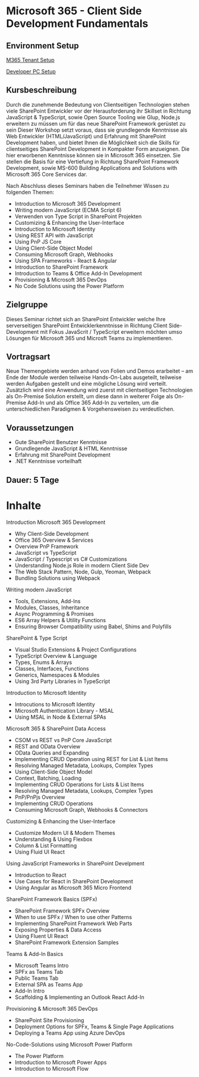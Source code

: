# Microsoft 365 - Client Side Development Fundamentals

## Environment Setup

[M365 Tenant Setup](https://docs.microsoft.com/en-us/sharepoint/dev/spfx/set-up-your-developer-tenant)

[Developer PC Setup](01%20Intro/readme.md)

## Kursbeschreibung

Durch die zunehmende Bedeutung von Clientseitigen Technologien stehen viele SharePoint Entwickler vor der Herausforderung ihr Skillset in Richtung JavaScript & TypeScript, sowie Open Source Tooling wie Glup, Node.js erweitern zu müssen um für das neue SharePoint Framework gerüstet zu sein
Dieser Workshop setzt voraus, dass sie grundlegende Kenntnisse als Web Entwickler (HTML/JavaScript) und Erfahrung mit SharePoint Development haben, und bietet Ihnen die Möglichkeit sich die Skills für clientseitiges SharePoint Development in Kompakter Form anzueignen.
Die hier erworbenen Kenntnisse können sie in Microsoft 365 einsetzen. Sie stellen die Basis für eine Vertiefung in Richtung SharePoint Framework Development, sowie MS-600 Building Applications and Solutions with Microsoft 365 Core Services dar.

Nach Abschluss dieses Seminars haben die Teilnehmer Wissen zu folgenden Themen:

- Introduction to Microsoft 365 Development
- Writing modern JavaScript (ECMA Script 6)
- Verwenden von Type Script in SharePoint Projekten
- Customizing & Enhancing the User-Interface
- Introduction to Microsoft Identity
- Using REST API with JavaScript
- Using PnP JS Core
- Using Client-Side Object Model
- Consuming Microsoft Graph, Webhooks
- Using SPA Frameworks - React & Angular
- Introduction to SharePoint Framework
- Introduction to Teams & Office Add-In Development
- Provisioning & Microsoft 365 DevOps
- No Code Solutions using the Power Platform

## Zielgruppe

Dieses Seminar richtet sich an SharePoint Entwickler welche Ihre serverseitigen SharePoint Entwicklerkenntnisse in Richtung Client Side-Development mit Fokus JavaScrit / TypeScript erweitern möchten umso Lösungen für Microsoft 365 und Microsft Teams zu implementieren.

## Vortragsart

Neue Themengebiete werden anhand von Folien und Demos erarbeitet – am Ende der Module werden teilweise Hands-On-Labs ausgeteilt, teilweise werden Aufgaben gestellt und eine mögliche Lösung wird verteilt. Zusätzlich wird eine Anwendung wird zuerst mit clientseitigen Technologien als On-Premise Solution erstellt, um diese dann in weiterer Folge als On-Premise Add-In und als Office 365 Add-In zu verteilen, um die unterschiedlichen Paradigmen & Vorgehensweisen zu verdeutlichen.

## Voraussetzungen

- Gute SharePoint Benutzer Kenntnisse
- Grundlegende JavaScript & HTML Kenntnisse
- Erfahrung mit SharePoint Development
- .NET Kenntnisse vorteilhaft

## Dauer: 5 Tage

# Inhalte

Introduction Microsoft 365 Development

- Why Client-Side Development
- Office 365 Overview & Services
- Overview PnP Framework
- JavaScript vs TypeScript
- JavaScript / Typescript vs C# Customizations
- Understanding Node.js Role in modern Client Side Dev
- The Web Stack Pattern, Node, Gulp, Yeoman, Webpack
- Bundling Solutions using Webpack

Writing modern JavaScript

- Tools, Extensions, Add-Ins
- Modules, Classes, Inheritance
- Async Programming & Promises
- ES6 Array Helpers & Utility Functions
- Ensuring Browser Compatibility using Babel, Shims and Polyfills

SharePoint & Type Script

- Visual Studio Extensions & Project Configurations
- TypeScript Overview & Language
- Types, Enums & Arrays
- Classes, Interfaces, Functions
- Generics, Namespaces & Modules
- Using 3rd Party Libraries in TypeScript

Introduction to Microsoft Identity

- Introcutions to Microsoft Identity
- Microsoft Authentication Library - MSAL
- Using MSAL in Node & External SPAs

Microsoft 365 & SharePoint Data Access

- CSOM vs REST vs PnP Core JavaScript
- REST and OData Overview
- OData Queries and Expanding
- Implementing CRUD Operation using REST for List & List Items
- Resolving Managed Metadata, Lookups, Complex Types
- Using Client-Side Object Model
- Context, Batching, Loading
- Implementing CRUD Operations for Lists & List Items
- Resolving Managed Metadata, Lookups, Complex Types
- PnP/PnPjs Overview
- Implementing CRUD Operations
- Consuming Microsoft Graph, Webhooks & Connectors

Customizing & Enhancing the User-Interface

- Customize Modern UI & Modern Themes
- Understanding & Using Flexbox
- Column & List Formatting
- Using Fluid UI React

Using JavaScript Frameworks in SharePoint Develpment

- Introduction to React
- Use Cases for React in SharePoint Development
- Using Angular as Microsoft 365 Micro Frontend

SharePoint Framework Basics (SPFx)

- SharePoint Framework SPFx Overview
- When to use SPFx / When to use other Patterns
- Implementing SharePoint Framework Web Parts
- Exposing Properties & Data Access
- Using Fluent UI React
- SharePoint Framework Extension Samples

Teams & Add-In Basics

- Microsoft Teams Intro
- SPFx as Teams Tab
- Public Teams Tab
- External SPA as Teams App
- Add-In Intro
- Scaffolding & Implementing an Outlook React Add-In

Provisioning & Microsoft 365 DevOps

- SharePoint Site Provisioning
- Deployment Options for SPFx, Teams & Single Page Applications
- Deploying a Teams App using Azure DevOps

No-Code-Solutions using Microsoft Power Platform

- The Power Platform
- Introduction to Microsoft Power Apps
- Introduction to Microsoft Flow
